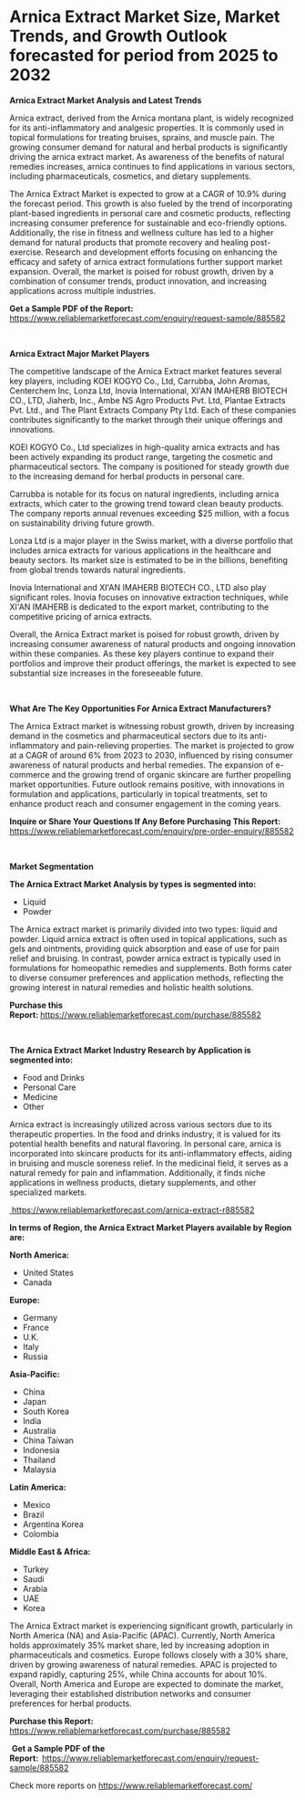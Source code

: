 <p><h1>Arnica Extract Market Size, Market Trends, and Growth Outlook forecasted for period from 2025 to 2032</h1></p><p><strong>Arnica Extract Market Analysis and Latest Trends</strong></p>
<p><p>Arnica extract, derived from the Arnica montana plant, is widely recognized for its anti-inflammatory and analgesic properties. It is commonly used in topical formulations for treating bruises, sprains, and muscle pain. The growing consumer demand for natural and herbal products is significantly driving the arnica extract market. As awareness of the benefits of natural remedies increases, arnica continues to find applications in various sectors, including pharmaceuticals, cosmetics, and dietary supplements.</p><p>The Arnica Extract Market is expected to grow at a CAGR of 10.9% during the forecast period. This growth is also fueled by the trend of incorporating plant-based ingredients in personal care and cosmetic products, reflecting increasing consumer preference for sustainable and eco-friendly options. Additionally, the rise in fitness and wellness culture has led to a higher demand for natural products that promote recovery and healing post-exercise. Research and development efforts focusing on enhancing the efficacy and safety of arnica extract formulations further support market expansion. Overall, the market is poised for robust growth, driven by a combination of consumer trends, product innovation, and increasing applications across multiple industries.</p></p>
<p><strong>Get a Sample PDF of the Report:&nbsp;</strong> <a href="https://www.reliablemarketforecast.com/enquiry/request-sample/885582?utm_campaign=2458&utm_medium=2&utm_source=Github&utm_content=ia&utm_term=01042025&utm_id=arnica-extract">https://www.reliablemarketforecast.com/enquiry/request-sample/885582</a></p>
<p>&nbsp;</p>
<p><strong>Arnica Extract Major Market Players</strong></p>
<p><p>The competitive landscape of the Arnica Extract market features several key players, including KOEI KOGYO Co., Ltd, Carrubba, John Aromas, Centerchem Inc, Lonza Ltd, Inovia International, XI'AN IMAHERB BIOTECH CO., LTD, Jiaherb, Inc., Ambe NS Agro Products Pvt. Ltd, Plantae Extracts Pvt. Ltd., and The Plant Extracts Company Pty Ltd. Each of these companies contributes significantly to the market through their unique offerings and innovations.</p><p>KOEI KOGYO Co., Ltd specializes in high-quality arnica extracts and has been actively expanding its product range, targeting the cosmetic and pharmaceutical sectors. The company is positioned for steady growth due to the increasing demand for herbal products in personal care.</p><p>Carrubba is notable for its focus on natural ingredients, including arnica extracts, which cater to the growing trend toward clean beauty products. The company reports annual revenues exceeding $25 million, with a focus on sustainability driving future growth.</p><p>Lonza Ltd is a major player in the Swiss market, with a diverse portfolio that includes arnica extracts for various applications in the healthcare and beauty sectors. Its market size is estimated to be in the billions, benefiting from global trends towards natural ingredients.</p><p>Inovia International and XI'AN IMAHERB BIOTECH CO., LTD also play significant roles. Inovia focuses on innovative extraction techniques, while XI'AN IMAHERB is dedicated to the export market, contributing to the competitive pricing of arnica extracts. </p><p>Overall, the Arnica Extract market is poised for robust growth, driven by increasing consumer awareness of natural products and ongoing innovation within these companies. As these key players continue to expand their portfolios and improve their product offerings, the market is expected to see substantial size increases in the foreseeable future.</p></p>
<p>&nbsp;</p>
<p><strong>What Are The Key Opportunities For Arnica Extract Manufacturers?</strong></p>
<p><p>The Arnica Extract market is witnessing robust growth, driven by increasing demand in the cosmetics and pharmaceutical sectors due to its anti-inflammatory and pain-relieving properties. The market is projected to grow at a CAGR of around 6% from 2023 to 2030, influenced by rising consumer awareness of natural products and herbal remedies. The expansion of e-commerce and the growing trend of organic skincare are further propelling market opportunities. Future outlook remains positive, with innovations in formulation and applications, particularly in topical treatments, set to enhance product reach and consumer engagement in the coming years.</p></p>
<p><strong>Inquire or Share Your Questions If Any Before Purchasing This Report:</strong> <a href="https://www.reliablemarketforecast.com/enquiry/pre-order-enquiry/885582?utm_campaign=2458&utm_medium=2&utm_source=Github&utm_content=ia&utm_term=01042025&utm_id=arnica-extract">https://www.reliablemarketforecast.com/enquiry/pre-order-enquiry/885582</a></p>
<p>&nbsp;</p>
<p><strong>Market Segmentation</strong></p>
<p><strong>The Arnica Extract Market Analysis by types is segmented into:</strong></p>
<p><ul><li>Liquid</li><li>Powder</li></ul></p>
<p><p>The Arnica extract market is primarily divided into two types: liquid and powder. Liquid arnica extract is often used in topical applications, such as gels and ointments, providing quick absorption and ease of use for pain relief and bruising. In contrast, powder arnica extract is typically used in formulations for homeopathic remedies and supplements. Both forms cater to diverse consumer preferences and application methods, reflecting the growing interest in natural remedies and holistic health solutions.</p></p>
<p><strong>Purchase this Report:&nbsp;</strong><a href="https://www.reliablemarketforecast.com/purchase/885582?utm_campaign=2458&utm_medium=2&utm_source=Github&utm_content=ia&utm_term=01042025&utm_id=arnica-extract">https://www.reliablemarketforecast.com/purchase/885582</a></p>
<p>&nbsp;</p>
<p><strong>The Arnica Extract Market Industry Research by Application is segmented into:</strong></p>
<p><ul><li>Food and Drinks</li><li>Personal Care</li><li>Medicine</li><li>Other</li></ul></p>
<p><p>Arnica extract is increasingly utilized across various sectors due to its therapeutic properties. In the food and drinks industry, it is valued for its potential health benefits and natural flavoring. In personal care, arnica is incorporated into skincare products for its anti-inflammatory effects, aiding in bruising and muscle soreness relief. In the medicinal field, it serves as a natural remedy for pain and inflammation. Additionally, it finds niche applications in wellness products, dietary supplements, and other specialized markets.</p></p>
<p><a href="https://www.reliablemarketforecast.com/arnica-extract-r885582?utm_campaign=2458&utm_medium=2&utm_source=Github&utm_content=ia&utm_term=01042025&utm_id=arnica-extract">&nbsp;https://www.reliablemarketforecast.com/arnica-extract-r885582</a></p>
<p><strong>In terms of Region, the Arnica Extract Market Players available by Region are:</strong></p>
<p>
    <p> <strong> North America: </strong>
        <ul>
            <li>United States</li>
            <li>Canada</li>
        </ul>
        </p> 
    <p> <strong> Europe: </strong>
        <ul>
            <li>Germany</li>
            <li>France</li>
            <li>U.K.</li>
            <li>Italy</li>
            <li>Russia</li>
        </ul>
        </p> 
    <p> <strong> Asia-Pacific: </strong>
        <ul>
            <li>China</li>
            <li>Japan</li>
            <li>South Korea</li>
            <li>India</li>
            <li>Australia</li>
            <li>China Taiwan</li>
            <li>Indonesia</li>
            <li>Thailand</li>
            <li>Malaysia</li>
        </ul>
        </p> 
    <p> <strong> Latin America: </strong>
        <ul>
            <li>Mexico</li>
            <li>Brazil</li>
            <li>Argentina Korea</li>
            <li>Colombia</li>
        </ul>
        </p> 
    <p> <strong> Middle East & Africa: </strong>
        <ul>
            <li>Turkey</li>
            <li>Saudi</li>
            <li>Arabia</li>
            <li>UAE</li>
            <li>Korea</li>
        </ul>
    </p>
    </p>
<p><p>The Arnica Extract market is experiencing significant growth, particularly in North America (NA) and Asia-Pacific (APAC). Currently, North America holds approximately 35% market share, led by increasing adoption in pharmaceuticals and cosmetics. Europe follows closely with a 30% share, driven by growing awareness of natural remedies. APAC is projected to expand rapidly, capturing 25%, while China accounts for about 10%. Overall, North America and Europe are expected to dominate the market, leveraging their established distribution networks and consumer preferences for herbal products.</p></p>
<p><strong>Purchase this Report: </strong><a href="https://www.reliablemarketforecast.com/purchase/885582?utm_campaign=2458&utm_medium=2&utm_source=Github&utm_content=ia&utm_term=01042025&utm_id=arnica-extract">https://www.reliablemarketforecast.com/purchase/885582</a></p>
<p>&nbsp;<strong>Get a Sample PDF of the Report:&nbsp;&nbsp;</strong><a href="https://www.reliablemarketforecast.com/enquiry/request-sample/885582?utm_campaign=2458&utm_medium=2&utm_source=Github&utm_content=ia&utm_term=01042025&utm_id=arnica-extract">https://www.reliablemarketforecast.com/enquiry/request-sample/885582</a></p>
<p><strong></strong></p>
<p>Check more reports on <a href="https://www.reliablemarketforecast.com/?utm_campaign=2458&utm_medium=2&utm_source=Github&utm_content=ia&utm_term=01042025&utm_id=arnica-extract">https://www.reliablemarketforecast.com/</a></p>
